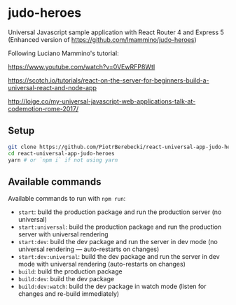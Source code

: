 # judo-heroes

Universal Javascript sample application with React Router 4 and Express 5 (Enhanced version of https://github.com/lmammino/judo-heroes)

Following Luciano Mammino's tutorial:

https://www.youtube.com/watch?v=0VEwRFP8WtI

https://scotch.io/tutorials/react-on-the-server-for-beginners-build-a-universal-react-and-node-app

http://loige.co/my-universal-javascript-web-applications-talk-at-codemotion-rome-2017/




## Setup

```bash
git clone https://github.com/PiotrBerebecki/react-universal-app-judo-heroes.git
cd react-universal-app-judo-heroes
yarn # or `npm i` if not using yarn
```

## Available commands

Available commands to run with `npm run`:

 - `start`: build the production package and run the production server (no universal)
 - `start:universal`: build the production package and run the production server with universal rendering
 - `start:dev`: build the dev package and run the server in dev mode (no universal rendering — auto-restarts on changes)
 - `start:dev:universal`: build the dev package and run the server in dev mode with universal rendering (auto-restarts on changes)
 - `build`: build the production package
 - `build:dev`: build the dev package
 - `build:dev:watch`: build the dev package in watch mode (listen for changes and re-build immediately)
